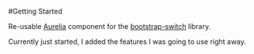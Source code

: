 #Getting Started

Re-usable [Aurelia](http://aurelia.io) component for the [bootstrap-switch](http://www.bootstrap-switch.org/) library. 

Currently just started, I added the features I was going to use right away.

